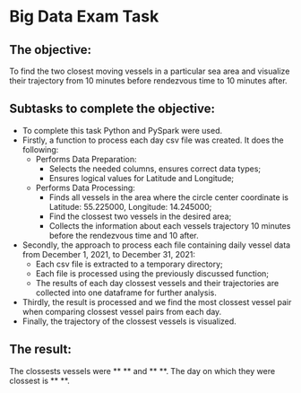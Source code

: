 # Big Data Exam Task

## **The objective:** 
To find the two closest moving vessels in a particular sea area and visualize their trajectory from 10 minutes before rendezvous time to 10 minutes after.

## **Subtasks to complete the objective:**
- To complete this task Python and PySpark were used.
- Firstly, a function to process each day csv file was created. It does the following:
  - Performs Data Preparation:
    - Selects the needed columns, ensures correct data types;
    - Ensures logical values for Latitude and Longitude;
  - Performs Data Processing:
    - Finds all vessels in the area where the circle center coordinate is Latitude: 55.225000, Longitude: 14.245000;
    - Find the clossest two vessels in the desired area;
    - Collects the information about each vessels trajectory 10 minutes before the rendezvous time and 10 after.
- Secondly, the approach to process each file containing daily vessel data from December 1, 2021, to December 31, 2021:
  - Each csv file is extracted to a temporary directory;
  - Each file is processed using the previously discussed function;
  - The results of each day clossest vessels and their trajectories are collected into one dataframe for further analysis.
- Thirdly, the result is processed and we find the most clossest vessel pair when comparing clossest vessel pairs from each day.
- Finally, the trajectory of the clossest vessels is visualized.

## **The result:**
The clossests vessels were ** ** and ** **. The day on which they were clossest is ** **.
